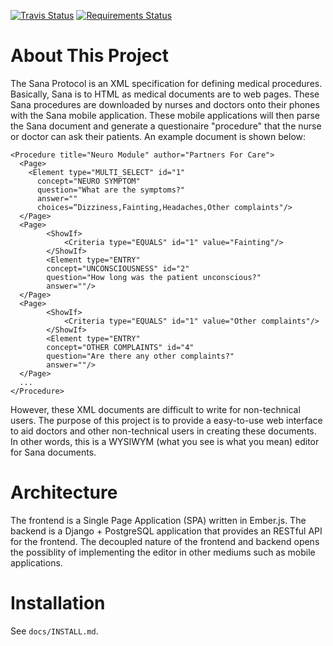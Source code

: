 [![Travis Status](https://travis-ci.org/SanaMobile/sana.protocol_builder.svg?branch=master)](https://travis-ci.org/SanaMobile/sana.protocol_builder) [![Requirements Status](https://requires.io/github/SanaMobile/sana.protocol_builder/requirements.svg?branch=master)](https://requires.io/github/SanaMobile/sana.protocol_builder/requirements/?branch=master)

About This Project
===

The Sana Protocol is an XML specification for defining medical procedures. Basically, Sana is to HTML as medical documents are to web pages. These Sana procedures are downloaded by nurses and doctors onto their phones with the Sana mobile application. These mobile applications will then parse the Sana document and generate a questionaire "procedure" that the nurse or doctor can ask their patients. An example document is shown below:

```
<Procedure title="Neuro Module" author="Partners For Care">
  <Page>
    <Element type="MULTI_SELECT" id="1" 
      concept="NEURO SYMPTOM" 
      question="What are the symptoms?" 
      answer=""
      choices=“Dizziness,Fainting,Headaches,Other complaints"/>
  </Page>
  <Page>
		<ShowIf>
			<Criteria type="EQUALS" id="1" value="Fainting"/>
		</ShowIf>
		<Element type="ENTRY" 
		concept="UNCONSCIOUSNESS" id="2" 
		question="How long was the patient unconscious?" 
		answer=""/>
  </Page>
  <Page>
		<ShowIf>
			<Criteria type="EQUALS" id="1" value="Other complaints"/>
		</ShowIf>
		<Element type="ENTRY" 
		concept="OTHER COMPLAINTS" id="4" 
		question="Are there any other complaints?"
		answer=""/>
  </Page>
  ...
</Procedure>
```

However, these XML documents are difficult to write for non-technical users. The purpose of this project is to provide a easy-to-use web interface to aid doctors and other non-technical users in creating these documents. In other words, this is a WYSIWYM (what you see is what you mean) editor for Sana documents.

Architecture
===

The frontend is a Single Page Application (SPA) written in Ember.js. The backend is a Django + PostgreSQL application that provides an RESTful API for the frontend. The decoupled nature of the frontend and backend opens the possiblity of implementing the editor in other mediums such as mobile applications.

Installation
===

See `docs/INSTALL.md`.
